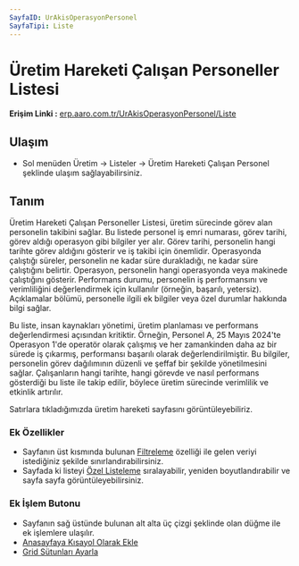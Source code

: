 ```yaml
---
SayfaID: UrAkisOperasyonPersonel
SayfaTipi: Liste
---
```


# Üretim Hareketi Çalışan Personeller Listesi

**Erişim Linki :** [erp.aaro.com.tr/UrAkisOperasyonPersonel/Liste](erp.aaro.com.tr/UrAkisOperasyonPersonel/Liste)

## Ulaşım

- Sol menüden Üretim -> Listeler -> Üretim Hareketi Çalışan Personel şeklinde ulaşım sağlayabilirsiniz.

## Tanım

Üretim Hareketi Çalışan Personeller Listesi, üretim sürecinde görev alan personelin takibini sağlar. 
Bu listede personel iş emri numarası, görev tarihi, görev aldığı operasyon gibi bilgiler yer alır. 
Görev tarihi, personelin hangi tarihte görev aldığını gösterir ve iş takibi için önemlidir. 
Operasyonda çalıştığı süreler, personelin ne kadar süre durakladığı, ne kadar süre çalıştığını belirtir.
Operasyon, personelin hangi operasyonda veya makinede çalıştığını gösterir. 
Performans durumu, personelin iş performansını ve verimliliğini değerlendirmek için kullanılır (örneğin, başarılı, yetersiz). Açıklamalar bölümü, personelle ilgili ek bilgiler veya özel durumlar hakkında bilgi sağlar.

Bu liste, insan kaynakları yönetimi, üretim planlaması ve performans değerlendirmesi açısından kritiktir. 
Örneğin, Personel A, 25 Mayıs 2024'te Operasyon 1'de operatör olarak çalışmış ve her zamankinden daha az bir sürede iş çıkarmış, performansı başarılı olarak değerlendirilmiştir. 
Bu bilgiler, personelin görev dağılımının düzenli ve şeffaf bir şekilde yönetilmesini sağlar. 
Çalışanların hangi tarihte, hangi görevde ve nasıl performans gösterdiği bu liste ile takip edilir, böylece üretim sürecinde verimlilik ve etkinlik artırılır.

Satırlara tıkladığımızda üretim hareketi sayfasını görüntüleyebiliriz.

### Ek Özellikler 

- Sayfanın üst kısmında bulunan [Filtreleme](../TemelOzellikler/SayfaKisitlari.md) özelliği ile gelen veriyi istediğiniz şekilde sınırlandırabilirsiniz.
- Sayfada ki listeyi [Özel Listeleme](../TemelOzellikler/ListeNesnesi.md) sıralayabilir, yeniden boyutlandırabilir ve sayfa sayfa görüntüleyebilirsiniz.

### Ek İşlem Butonu

- Sayfanın sağ üstünde bulunan alt alta üç çizgi şeklinde olan düğme ile ek işlemlere ulaşılır.
- [Anasayfaya Kısayol Olarak Ekle](../TemelOzellikler/KisaYollaraEkleme.md)
- [Grid Sütunları Ayarla](../TemelOzellikler/GridSutunAyarlari.md)
